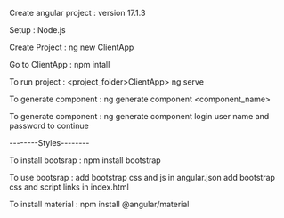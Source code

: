 Create angular project  : version 17.1.3

Setup           	: Node.js 

Create Project  	: ng new ClientApp

Go to ClientApp 	: npm intall

To run project  	: <project_folder>ClientApp> ng serve

To generate component 	: ng generate component <component_name>

To generate component 	: ng generate component login
			  user name and password to continue





--------Styles--------

To install bootsrap     : npm install bootstrap

To use bootsrap         : add bootstrap css and js in angular.json 
		          add bootstrap css and script links in index.html

To install material     : npm install @angular/material
			  



